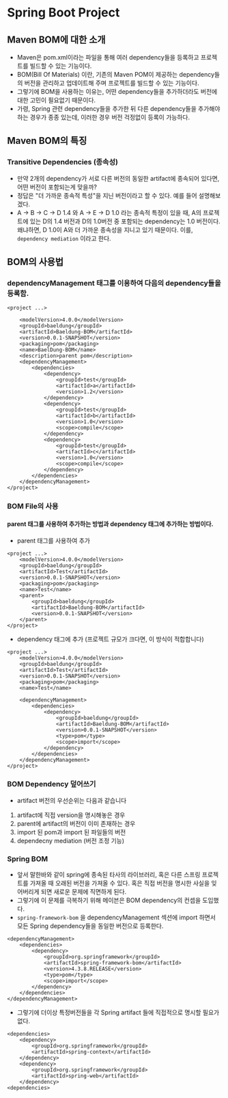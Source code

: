 # Spring Boot Project
## Maven BOM에 대한 소개
- Maven은 pom.xml이라는 파일을 통해 여러 dependency들을 등록하고 프로젝트를 빌드할 수 있는 기능이다.
- BOM(Bill Of Materials) 이란, 기존의 Maven POM이 제공하는 dependency들의 버전을 관리하고 업데이트해 주며 프로젝트를 빌드할 수 있는 기능이다.
- 그렇기에 BOM을 사용하는 이유는, 어떤 dependency들을 추가하더라도 버전에 대한 고민이 필요없기 때문이다.
- 가령, Spring 관련 dependency들을 추가한 뒤 다른 dependency들을 추가해야 하는 경우가 종종 있는데, 이러한 경우 버전 걱정없이 등록이 가능하다.

## Maven BOM의 특징
### Transitive Dependencies (종속성)
- 만약 2개의 dependency가 서로 다른 버전의 동일한 artifact에 종속되어 있다면, 어떤 버전이 포함되는게 맞을까?
- 정답은 "더 가까운 종속적 특성"을 지닌 버전이라고 할 수 있다. 예를 들어 설명해보겠다.
- A -> B -> C -> D 1.4  와  A -> E -> D 1.0 라는 종속적 특정이 있을 때, A의 프로젝트에 있는 D의 1.4 버전과 D의 1.0버전 중 포함되는 dependency는 1.0 버전이다. 왜냐하면, D 1.0이 A와 더 가까운 종속성을 지니고 있기 때문이다. 이를,  ```dependency mediation``` 이라고 한다.

## BOM의 사용법
### dependencyManagement 태그를 이용하여 다음의 dependency들을 등록함.
```
<project ...>
	
    <modelVersion>4.0.0</modelVersion>
    <groupId>baeldung</groupId>
    <artifactId>Baeldung-BOM</artifactId>
    <version>0.0.1-SNAPSHOT</version>
    <packaging>pom</packaging>
    <name>BaelDung-BOM</name>
    <description>parent pom</description>
    <dependencyManagement>
        <dependencies>
            <dependency>
                <groupId>test</groupId>
                <artifactId>a</artifactId>
                <version>1.2</version>
            </dependency>
            <dependency>
                <groupId>test</groupId>
                <artifactId>b</artifactId>
                <version>1.0</version>
                <scope>compile</scope>
            </dependency>
            <dependency>
                <groupId>test</groupId>
                <artifactId>c</artifactId>
                <version>1.0</version>
                <scope>compile</scope>
            </dependency>
        </dependencies>
    </dependencyManagement>
</project>
```
### BOM File의 사용
#### parent 태그를 사용하여 추가하는 방법과 dependency 태그에 추가하는 방법이다.
- parent 태그를 사용하여 추가
```
<project ...>
    <modelVersion>4.0.0</modelVersion>
    <groupId>baeldung</groupId>
    <artifactId>Test</artifactId>
    <version>0.0.1-SNAPSHOT</version>
    <packaging>pom</packaging>
    <name>Test</name>
    <parent>
        <groupId>baeldung</groupId>
        <artifactId>Baeldung-BOM</artifactId>
        <version>0.0.1-SNAPSHOT</version>
    </parent>
</project>
```
- dependency 태그에 추가 (프로젝트 규모가 크다면, 이 방식이 적합합니다)
```
<project ...>
    <modelVersion>4.0.0</modelVersion>
    <groupId>baeldung</groupId>
    <artifactId>Test</artifactId>
    <version>0.0.1-SNAPSHOT</version>
    <packaging>pom</packaging>
    <name>Test</name>
    
    <dependencyManagement>
        <dependencies>
            <dependency>
                <groupId>baeldung</groupId>
                <artifactId>Baeldung-BOM</artifactId>
                <version>0.0.1-SNAPSHOT</version>
                <type>pom</type>
                <scope>import</scope>
            </dependency>
        </dependencies>
    </dependencyManagement>
</project>
```
### BOM Dependency 덮어쓰기
- artifact 버전의 우선순위는 다음과 같습니다
1. artifact에 직접 version을 명시해놓은 경우
2. parent에 artifact의 버전이 이미 존재하는 경우
3. import 된 pom과 import 된 파일들의 버전
4. dependecny mediation (버전 조정 기능)

### Spring BOM 
- 앞서 말한바와 같이 spring에 종속된 타사의 라이브러리, 혹은 다른 스프링 프로젝트를 가져올 때 오래된 버전을 가져올 수 있다. 혹은 직접 버전을 명시한 사실을 잊어버리게 되면 새로운 문제에 직면하게 된다.
- 그렇기에 이 문제를 극복하기 위해 메이븐은 BOM dependency의 컨셉을 도입했다.
- ```spring-framework-bom``` 을 dependencyManagement 섹션에 import 하면서 모든 Spring dependency들을 동일한 버전으로 등록한다.

```
<dependencyManagement>
    <dependencies>
        <dependency>
            <groupId>org.springframework</groupId>
            <artifactId>spring-framework-bom</artifactId>
            <version>4.3.8.RELEASE</version>
            <type>pom</type>
            <scope>import</scope>
        </dependency>
    </dependencies>
</dependencyManagement>
```
- 그렇기에 더이상 특정버전들을 각 Spring artifact 들에 직접적으로 명시할 필요가 없다.
```
<dependencies>
    <dependency>
        <groupId>org.springframework</groupId>
        <artifactId>spring-context</artifactId>
    </dependency>
    <dependency>
        <groupId>org.springframework</groupId>
        <artifactId>spring-web</artifactId>
    </dependency>
<dependencies>
```

